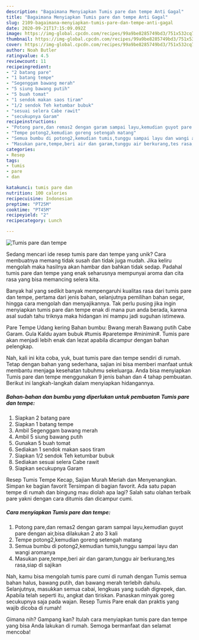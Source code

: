 ```yaml
---
description: "Bagaimana Menyiapkan Tumis pare dan tempe Anti Gagal"
title: "Bagaimana Menyiapkan Tumis pare dan tempe Anti Gagal"
slug: 2109-bagaimana-menyiapkan-tumis-pare-dan-tempe-anti-gagal
date: 2020-09-21T17:15:09.092Z
image: https://img-global.cpcdn.com/recipes/99a9be8285749bd3/751x532cq70/tumis-pare-dan-tempe-foto-resep-utama.jpg
thumbnail: https://img-global.cpcdn.com/recipes/99a9be8285749bd3/751x532cq70/tumis-pare-dan-tempe-foto-resep-utama.jpg
cover: https://img-global.cpcdn.com/recipes/99a9be8285749bd3/751x532cq70/tumis-pare-dan-tempe-foto-resep-utama.jpg
author: Noah Butler
ratingvalue: 4.5
reviewcount: 11
recipeingredient:
- "2 batang pare"
- "1 batang tempe"
- "Segenggam bawang merah"
- "5 siung bawang putih"
- "5 buah tomat"
- "1 sendok makan saos tiram"
- "1/2 sendok Teh ketumbar bubuk"
- "sesuai selera Cabe rawit"
- "secukupnya Garam"
recipeinstructions:
- "Potong pare,dan remas2 dengan garam sampai layu,kemudian guyot pare dengan air,bisa dilakukan 2 ato 3 kali"
- "Tempe potong2,kemudian goreng setengah matang"
- "Semua bumbu di potong2,kemudian tumis,tunggu sampai layu dan wangi aromanya"
- "Masukan pare,tempe,beri air dan garam,tunggu air berkurang,tes rasa,siap di sajikan"
categories:
- Resep
tags:
- tumis
- pare
- dan

katakunci: tumis pare dan 
nutrition: 100 calories
recipecuisine: Indonesian
preptime: "PT25M"
cooktime: "PT45M"
recipeyield: "2"
recipecategory: Lunch

---
```



![Tumis pare dan tempe](https://img-global.cpcdn.com/recipes/99a9be8285749bd3/751x532cq70/tumis-pare-dan-tempe-foto-resep-utama.jpg)

Sedang mencari ide resep tumis pare dan tempe yang unik? Cara membuatnya memang tidak susah dan tidak juga mudah. Jika keliru mengolah maka hasilnya akan hambar dan bahkan tidak sedap. Padahal tumis pare dan tempe yang enak seharusnya mempunyai aroma dan cita rasa yang bisa memancing selera kita.

Banyak hal yang sedikit banyak mempengaruhi kualitas rasa dari tumis pare dan tempe, pertama dari jenis bahan, selanjutnya pemilihan bahan segar, hingga cara mengolah dan menyajikannya. Tak perlu pusing jika ingin menyiapkan tumis pare dan tempe enak di mana pun anda berada, karena asal sudah tahu triknya maka hidangan ini mampu jadi suguhan istimewa.

Pare Tempe Udang kering Bahan bumbu: Bwang merah Bawang putih Cabe Garam. Gula Kaldu ayam bubuk #tumis #paretempe #minimin#. Tumis pare akan menjadi lebih enak dan lezat apabila dicampur dengan bahan pelengkap.


Nah, kali ini kita coba, yuk, buat tumis pare dan tempe sendiri di rumah. Tetap dengan bahan yang sederhana, sajian ini bisa memberi manfaat untuk membantu menjaga kesehatan tubuhmu sekeluarga. Anda bisa menyiapkan Tumis pare dan tempe menggunakan 9 jenis bahan dan 4 tahap pembuatan. Berikut ini langkah-langkah dalam menyiapkan hidangannya.

<!--inarticleads1-->

##### Bahan-bahan dan bumbu yang diperlukan untuk pembuatan Tumis pare dan tempe:

1. Siapkan 2 batang pare
1. Siapkan 1 batang tempe
1. Ambil Segenggam bawang merah
1. Ambil 5 siung bawang putih
1. Gunakan 5 buah tomat
1. Sediakan 1 sendok makan saos tiram
1. Siapkan 1/2 sendok Teh ketumbar bubuk
1. Sediakan sesuai selera Cabe rawit
1. Siapkan secukupnya Garam


Resep Tumis Tempe Kecap, Sajian Murah Meriah dan Menyenangkan. Simpan ke bagian favorit Tersimpan di bagian favorit. Ada satu papan tempe di rumah dan bingung mau diolah apa lagi? Salah satu olahan terbaik pare yakni dengan cara ditumis dan dicampur cumi. 

<!--inarticleads2-->

##### Cara menyiapkan Tumis pare dan tempe:

1. Potong pare,dan remas2 dengan garam sampai layu,kemudian guyot pare dengan air,bisa dilakukan 2 ato 3 kali
1. Tempe potong2,kemudian goreng setengah matang
1. Semua bumbu di potong2,kemudian tumis,tunggu sampai layu dan wangi aromanya
1. Masukan pare,tempe,beri air dan garam,tunggu air berkurang,tes rasa,siap di sajikan


Nah, kamu bisa mengolah tumis pare cumi di rumah dengan Tumis semua bahan halus, bawang putih, dan bawang merah terlebih dahulu. Selanjutnya, masukkan semua cabai, lengkuas yang sudah digrepek, dan. Apabila telah seperti itu, angkat dan tiriskan. Panaskan minyak goreg secukupnya saja pada wajan. Resep Tumis Pare enak dan praktis yang wajib dicoba di rumah! 

Gimana nih? Gampang kan? Itulah cara menyiapkan tumis pare dan tempe yang bisa Anda lakukan di rumah. Semoga bermanfaat dan selamat mencoba!
